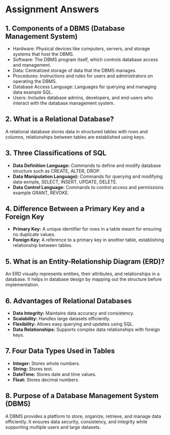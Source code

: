 # Assignment Answers

## 1. Components of a DBMS (Database Management System)
- Hardware: Physical devices like computers, servers, and storage systems that host the DBMS.  
- Software: The DBMS program itself, which controls database access and management.  
- Data: Centralized storage of data that the DBMS manages.  
- Procedures: Instructions and rules for users and administrators on operating the DBMS.  
- Database Access Language: Languages for querying and managing data example SQL.  
- Users: Includes database admins, developers, and end-users who interact with the database management system.  

## 2. What is a Relational Database?  
A relational database stores data in structured tables  with rows and columns, relationships between tables are established using keys.
## 3. Three Classifications of SQL  
- **Data Definition Language:** Commands to define and modify database structure such as CREATE, ALTER, DROP.  
- **Data Manipulation Language):** Commands for querying and modifying data exmple, SELECT, INSERT, UPDATE, DELETE.  
- **Data Control Language:** Commands to control access and permissions example GRANT, REVOKE.  

## 4. Difference Between a Primary Key and a Foreign Key  
- **Primary Key:**  A unique identifier for rows in a table meant for ensuring no duplicate values.  
- **Foreign Key:**  A reference to a primary key in another table, establishing relationship between tables.  

## 5. What is an Entity-Relationship Diagram (ERD)?  
An ERD visually represents entities, their attributes, and relationships in a database. It helps in database design by mapping out the structure before implementation.  

## 6. Advantages of Relational Databases  
- **Data Integrity:**  Maintains data accuracy and consistency.  
- **Scalability:**  Handles large datasets efficiently.  
- **Flexibility:**  Allows easy querying and updates using SQL.  
- **Data Relationships:**  Supports complex data relationships with foreign keys.  

## 7. Four Data Types Used in Tables  
- **Integer:**  Stores whole numbers.  
- **String:**  Stores text.  
- **DateTime:**  Stores date and time values.  
- **Float:**  Stores decimal numbers.  

## 8. Purpose of a Database Management System (DBMS)  
A DBMS provides a platform to store, organize, retrieve, and manage data efficiently. It ensures data security, consistency, and integrity while supporting multiple users and large datasets.
